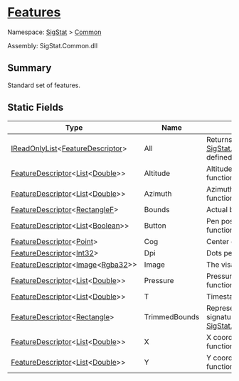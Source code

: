 # [Features](./Features.md)

Namespace: [SigStat]() > [Common](./README.md)

Assembly: SigStat.Common.dll

## Summary
Standard set of features.

## Static Fields

| Type | Name | Summary | 
| --- | --- | --- | 
| [IReadOnlyList](https://docs.microsoft.com/en-us/dotnet/api/System.Collections.Generic.IReadOnlyList-1)\<[FeatureDescriptor](./FeatureDescriptor.md)> | All | Returns a readonly list of all [SigStat.Common.FeatureDescriptor](https://github.com/sigstat/sigstat/tree/develop/docs/md/SigStat/Common/FeatureDescriptor.md)s defined in [SigStat.Common.Features](https://github.com/sigstat/sigstat/tree/develop/docs/md/SigStat/Common/Features.md) | 
| [FeatureDescriptor](./FeatureDescriptor-1.md)\<[List](https://docs.microsoft.com/en-us/dotnet/api/System.Collections.Generic.List-1)\<[Double](https://docs.microsoft.com/en-us/dotnet/api/System.Double)>> | Altitude | Altitude of an online signature as a function of [SigStat.Common.Features.T](https://github.com/sigstat/sigstat/tree/develop/docs/md/SigStat/Common/FeatureDescriptor-1.md) | 
| [FeatureDescriptor](./FeatureDescriptor-1.md)\<[List](https://docs.microsoft.com/en-us/dotnet/api/System.Collections.Generic.List-1)\<[Double](https://docs.microsoft.com/en-us/dotnet/api/System.Double)>> | Azimuth | Azimuth of an online signature as a function of [SigStat.Common.Features.T](https://github.com/sigstat/sigstat/tree/develop/docs/md/SigStat/Common/FeatureDescriptor-1.md) | 
| [FeatureDescriptor](./FeatureDescriptor-1.md)\<[RectangleF](https://docs.microsoft.com/en-us/dotnet/api/System.Drawing.RectangleF)> | Bounds | Actual bounds of the signature | 
| [FeatureDescriptor](./FeatureDescriptor-1.md)\<[List](https://docs.microsoft.com/en-us/dotnet/api/System.Collections.Generic.List-1)\<[Boolean](https://docs.microsoft.com/en-us/dotnet/api/System.Boolean)>> | Button | Pen position of an online signature as a function of [SigStat.Common.Features.T](https://github.com/sigstat/sigstat/tree/develop/docs/md/SigStat/Common/FeatureDescriptor-1.md) | 
| [FeatureDescriptor](./FeatureDescriptor-1.md)\<[Point](https://docs.microsoft.com/en-us/dotnet/api/System.Drawing.Point)> | Cog | Center of gravity in a signature | 
| [FeatureDescriptor](./FeatureDescriptor-1.md)\<[Int32](https://docs.microsoft.com/en-us/dotnet/api/System.Int32)> | Dpi | Dots per inch | 
| [FeatureDescriptor](./FeatureDescriptor-1.md)\<[Image](./Features.md)\<[Rgba32](./Features.md)>> | Image | The visaul representation of a signature | 
| [FeatureDescriptor](./FeatureDescriptor-1.md)\<[List](https://docs.microsoft.com/en-us/dotnet/api/System.Collections.Generic.List-1)\<[Double](https://docs.microsoft.com/en-us/dotnet/api/System.Double)>> | Pressure | Pressure of an online signature as a function of [SigStat.Common.Features.T](https://github.com/sigstat/sigstat/tree/develop/docs/md/SigStat/Common/FeatureDescriptor-1.md) | 
| [FeatureDescriptor](./FeatureDescriptor-1.md)\<[List](https://docs.microsoft.com/en-us/dotnet/api/System.Collections.Generic.List-1)\<[Double](https://docs.microsoft.com/en-us/dotnet/api/System.Double)>> | T | Timestamps for online signatures | 
| [FeatureDescriptor](./FeatureDescriptor-1.md)\<[Rectangle](https://docs.microsoft.com/en-us/dotnet/api/System.Drawing.Rectangle)> | TrimmedBounds | Represents the main body of the signature [SigStat.Common.BasicMetadataExtraction](https://github.com/sigstat/sigstat/tree/develop/docs/md/SigStat/Common/BasicMetadataExtraction.md) | 
| [FeatureDescriptor](./FeatureDescriptor-1.md)\<[List](https://docs.microsoft.com/en-us/dotnet/api/System.Collections.Generic.List-1)\<[Double](https://docs.microsoft.com/en-us/dotnet/api/System.Double)>> | X | X coordinates of an online signature as a function of [SigStat.Common.Features.T](https://github.com/sigstat/sigstat/tree/develop/docs/md/SigStat/Common/FeatureDescriptor-1.md) | 
| [FeatureDescriptor](./FeatureDescriptor-1.md)\<[List](https://docs.microsoft.com/en-us/dotnet/api/System.Collections.Generic.List-1)\<[Double](https://docs.microsoft.com/en-us/dotnet/api/System.Double)>> | Y | Y coordinates of an online signature as a function of [SigStat.Common.Features.T](https://github.com/sigstat/sigstat/tree/develop/docs/md/SigStat/Common/FeatureDescriptor-1.md) | 


